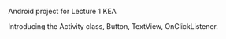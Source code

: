 Android project for Lecture 1 KEA

Introducing the Activity class, Button, TextView, OnClickListener.
